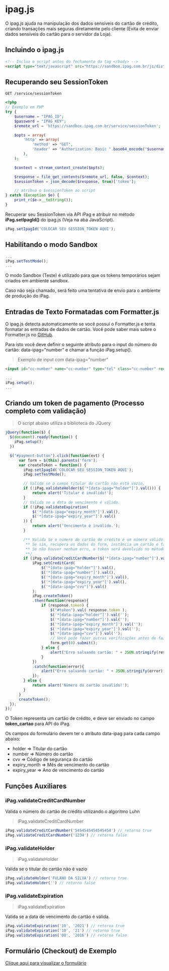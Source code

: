# ipag.js

O ipag.js ajuda na manipulação dos dados sensíveis do cartão de crédito, criando transações mais seguras diretamente pelo cliente (Evita de enviar dados sensíveis do cartão para o servidor da Loja).

## Incluindo o ipag.js

```html
<!-- Inclua o script antes do fechamento da tag </body> -->
<script type="text/javascript" src="https://sandbox.ipag.com.br/js/dist/ipag.js"></script>
```

## Recuperando seu SessionToken

`GET /service/sessionToken`

```php
<?php
// Exemplo em PHP
try {
    $username = "IPAG_ID";
    $password = "IPAG_KEY";
    $remote_url = 'https://sandbox.ipag.com.br/service/sessionToken';

    $opts = array(
        'http' => array(
            'method' => "GET",
            'header' => "Authorization: Basic ".base64_encode("$username:$password"),
        ),
    );

    $context = stream_context_create($opts);

    $response = file_get_contents($remote_url, false, $context);
    $sessionToken = json_decode($response, true)['token'];

    // atribua o $sessionToken ao script
} catch (Exception $e) {
    print_r($e->__toString());
}
```

Recuperar seu SessionToken via API iPag e atribuir no método **iPag.setIpagId()** do ipag.js (Veja na aba JavaScript).

```javascript
iPag.setIpagId('COLOCAR SEU SESSION_TOKEN AQUI');
```

## Habilitando o modo Sandbox

```javascript
...
iPag.setTestMode();
...
```

O modo Sandbox (Teste) é utilizado para que os tokens temporários sejam criados em ambiente sandbox.

Caso não seja chamado, será feito uma tentativa de envio para o ambiente de produção do iPag.

## Entradas de Texto Formatadas com Formatter.js

O ipag.js detecta automaticamente se você possuí o Formatter.js e tenta formatar as entradas de dados de cartão. Você pode saber mais sobre o Formatter.js no [GitHub](https://github.com/jaridmargolin/formatter.js).

Para isto você deve definir o seguinte atributo para o input do número do cartão: data-ipag="number" e chamar a função iPag.setup().

>Exemplo de input com data-ipag="number"

```html
<input id="cc-number" name="cc-number" type="tel" class="cc-number" required="" data-ipag="number" value="">
```

```javascript
...
iPag.setup();
...
```

## Criando um token de pagamento (Processo completo com validação)

>O script abaixo utiliza a biblioteca do JQuery

```javascript
jQuery(function($) {
  $(document).ready(function() {
    iPag.setup();
  })

  $("#payment-button").click(function(evt) {
      var form = $(this).parents('form');
      var createToken = function() {
        iPag.setIpagId('COLOCAR SEU SESSION_TOKEN AQUI');
        iPag.setTestMode();

        // Valida se o campo titular do cartão não está vazio.
        if (!iPag.validateHolder($('*[data-ipag="holder"]').val())) {
            return alert('Titular é inválido!');
        }
        // Valida se a data de vencimento é válida.
        if (!iPag.validateExpiration(
            $('*[data-ipag="expiry_month"]').val(),
            $('*[data-ipag="expiry_year"]').val()
        )) {
            return alert('Vencimento é inválido.');
        }

        /** Valida se o número do cartão de crédito é um número válido.
         ** Se sim, recupera os dados do form, instância um cartão e faz a chamada para criar um token
         ** Se não houver nenhum erro, o token será devolvido no método then(function(response)) ...
         **/
        if (iPag.validateCreditCardNumber($('*[data-ipag="number"]').val())) {
            iPag.setCreditCard(
                $('*[data-ipag="holder"]').val(),
                $('*[data-ipag="number"]').val(),
                $('*[data-ipag="expiry_month"]').val(),
                $('*[data-ipag="expiry_year"]').val(),
                $('*[data-ipag="cvv"]').val()
            );
            iPag.createToken()
            .then(function(response){
                if (response.token) {
                    $("#token").val( response.token );
                    $('*[data-ipag="holder"]').val('');
                    $('*[data-ipag="number"]').val('');
                    $('*[data-ipag="expiry_month"]').val('');
                    $('*[data-ipag="expiry_year"]').val('');
                    $('*[data-ipag="cvv"]').val('');
                    // Você pode fazer outras verificações antes de fazer o submit
                    form.get(0).submit();
                } else {
                    alert("Erro salvando cartão: " + JSON.stringify(response));
                }
            })
            .catch(function(error){
                alert("Erro salvando cartão: " + JSON.stringify(error));
            });
        } else {
            return alert('Número do cartão inválido!');
        }
      }
      createToken();
  });
});
```

O Token representa um cartão de crédito, e deve ser enviado no campo **token_cartao** para API do iPag.

Os campos do formulário devem ter o atributo data-ipag para cada campo abaixo:

* holder => Titular do cartão
* number => Número do cartão
* cvv => Código de segurança do cartão
* expiry_month => Mês de vencimento do cartão
* expiry_year => Ano de vencimento do cartão

## Funções Auxiliares

### iPag.validateCreditCardNumber
Valida o número do cartão de crédito utilizando o algoritmo Luhn

> iPag.validateCreditCardNumber

```javascript
iPag.validateCreditCardNumber('5454545454545454') // retorna true
iPag.validateCreditCardNumber('1234') // retorna false
```

### iPag.validateHolder

> iPag.validateHolder

Valida se o titular do cartão não é vazio

```javascript
iPag.validateHolder('FULANO DA SILVA') // retorna true
iPag.validateHolder('') // retorna false
```

### iPag.validateExpiration

> iPag.validateExpiration

Valida se a data de vencimento do cartão é válida.

```javascript
iPag.validateExpiration('10', '2021') // retorna true
iPag.validateExpiration('10', '21') // retorna true
iPag.validateExpiration('08', '2016') // retorna false
```

## Formulário (Checkout) de Exemplo

[Clique aqui para visualizar o formulário](https://sandbox.ipag.com.br/checkout-demo)
